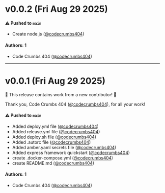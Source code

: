 # v0.0.2 (Fri Aug 29 2025)

#### ⚠️ Pushed to `main`

- Create node.js ([@codecrumbs404](https://github.com/codecrumbs404))

#### Authors: 1

- Code Crumbs 404 ([@codecrumbs404](https://github.com/codecrumbs404))

---

# v0.0.1 (Fri Aug 29 2025)

:tada: This release contains work from a new contributor! :tada:

Thank you, Code Crumbs 404 ([@codecrumbs404](https://github.com/codecrumbs404)), for all your work!

#### ⚠️ Pushed to `main`

- Added deploy.yml file ([@codecrumbs404](https://github.com/codecrumbs404))
- Added release.yml file ([@codecrumbs404](https://github.com/codecrumbs404))
- Added deploy.sh file ([@codecrumbs404](https://github.com/codecrumbs404))
- Added .autorc file ([@codecrumbs404](https://github.com/codecrumbs404))
- Added amber.yaml secrets file ([@codecrumbs404](https://github.com/codecrumbs404))
- Added express framework quickstart ([@codecrumbs404](https://github.com/codecrumbs404))
- create .docker-compose.yml ([@codecrumbs404](https://github.com/codecrumbs404))
- create README.md ([@codecrumbs404](https://github.com/codecrumbs404))

#### Authors: 1

- Code Crumbs 404 ([@codecrumbs404](https://github.com/codecrumbs404))
